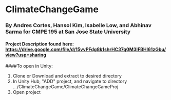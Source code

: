 # ClimateChangeGame
### By Andres Cortes, Hansol Kim, Isabelle Low, and Abhinav Sarma for CMPE 195 at San Jose State University

#### Project Description found here: https://drive.google.com/file/d/15vvPFdg8k1shrHC37q0M3IFBHl61zGbu/view?usp=sharing

####To open in Unity:
1. Clone or Download and extract to desired directory
2. In Unity Hub, "ADD" project, and navigate to directory .../ClimateChangeGame/ClimateChangeGameProj
3. Open project

